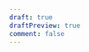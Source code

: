 ```yaml
---
draft: true
draftPreview: true
comment: false
---
```

<script setup>
import {data} from './data/book.data.js'
</script>

<LinkCardGroup :data="data" block imgHeight="174px" imgWidth="120px" />
